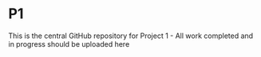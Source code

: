 # P1
This is the central GitHub repository for Project 1 - All work completed and in progress should be uploaded here
